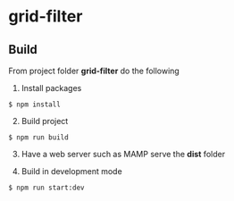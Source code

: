 # grid-filter

## Build

From project folder **grid-filter** do the following

1) Install packages

```
$ npm install
```

2) Build project

```
$ npm run build
```

3) Have a web server such as MAMP serve the **dist** folder

4) Build in development mode

```
$ npm run start:dev
```
